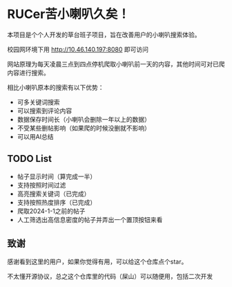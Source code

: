 # RUCer苦小喇叭久矣！
本项目是个个人开发的草台班子项目，旨在改善用户的小喇叭搜索体验。


校园网环境下用  http://10.46.140.197:8080   即可访问



网站原理为每天凌晨三点到四点停机爬取小喇叭前一天的内容，其他时间可对已爬内容进行搜索。



相比小喇叭原本的搜索有以下优势：
* 可多关键词搜索
* 可以搜索到评论内容
* 数据保存时间长（小喇叭会删除一年以上的数据）
* 不受某些删帖影响（如果爬的时候没删就不影响）
* 可以用AI总结

## TODO List
* 帖子显示时间（算完成一半）
* 支持按照时间过滤
* 高亮搜索关键词（已完成）
* 支持按照热度排序（已完成）
* 爬取2024-1-1之前的帖子
* 人工筛选出高信息密度的帖子并弄出一个置顶按钮来看


## 致谢
感谢看到这里的用户，如果你觉得有用，可以给这个仓库点个star。


不太懂开源协议，总之这个仓库里的代码（屎山）可以随便用，包括二次开发
